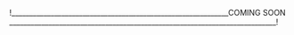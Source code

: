 !_____________________________________________________________COMING SOON ___________________________________________________________________________!